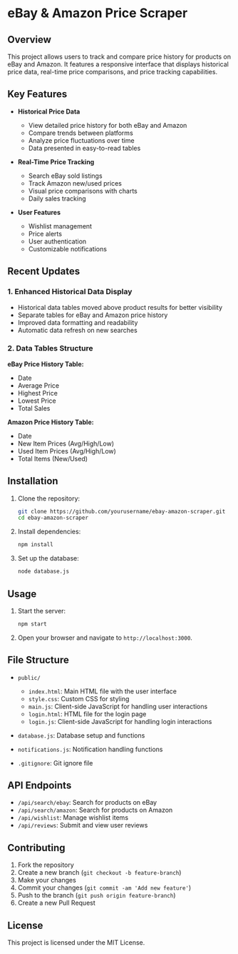 # eBay & Amazon Price Scraper

## Overview

This project allows users to track and compare price history for products on eBay and Amazon. It features a responsive interface that displays historical price data, real-time price comparisons, and price tracking capabilities.

## Key Features

- **Historical Price Data**
  - View detailed price history for both eBay and Amazon
  - Compare trends between platforms
  - Analyze price fluctuations over time
  - Data presented in easy-to-read tables

- **Real-Time Price Tracking**
  - Search eBay sold listings
  - Track Amazon new/used prices
  - Visual price comparisons with charts
  - Daily sales tracking

- **User Features**
  - Wishlist management
  - Price alerts
  - User authentication
  - Customizable notifications

## Recent Updates

### 1. Enhanced Historical Data Display
- Historical data tables moved above product results for better visibility
- Separate tables for eBay and Amazon price history
- Improved data formatting and readability
- Automatic data refresh on new searches

### 2. Data Tables Structure

**eBay Price History Table:**
- Date
- Average Price
- Highest Price
- Lowest Price
- Total Sales

**Amazon Price History Table:**
- Date
- New Item Prices (Avg/High/Low)
- Used Item Prices (Avg/High/Low)
- Total Items (New/Used)

## Installation

1. Clone the repository:
   ```bash
   git clone https://github.com/yourusername/ebay-amazon-scraper.git
   cd ebay-amazon-scraper
   ```

2. Install dependencies:
   ```bash
   npm install
   ```

3. Set up the database:
   ```bash
   node database.js
   ```

## Usage

1. Start the server:
   ```bash
   npm start
   ```

2. Open your browser and navigate to `http://localhost:3000`.

## File Structure

- `public/`
  - `index.html`: Main HTML file with the user interface
  - `style.css`: Custom CSS for styling
  - `main.js`: Client-side JavaScript for handling user interactions
  - `login.html`: HTML file for the login page
  - `login.js`: Client-side JavaScript for handling login interactions

- `database.js`: Database setup and functions
- `notifications.js`: Notification handling functions
- `.gitignore`: Git ignore file

## API Endpoints

- `/api/search/ebay`: Search for products on eBay
- `/api/search/amazon`: Search for products on Amazon
- `/api/wishlist`: Manage wishlist items
- `/api/reviews`: Submit and view user reviews

## Contributing

1. Fork the repository
2. Create a new branch (`git checkout -b feature-branch`)
3. Make your changes
4. Commit your changes (`git commit -am 'Add new feature'`)
5. Push to the branch (`git push origin feature-branch`)
6. Create a new Pull Request

## License

This project is licensed under the MIT License.


